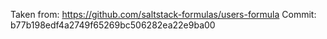 Taken from: https://github.com/saltstack-formulas/users-formula
Commit: b77b198edf4a2749f65269bc506282ea22e9ba00
